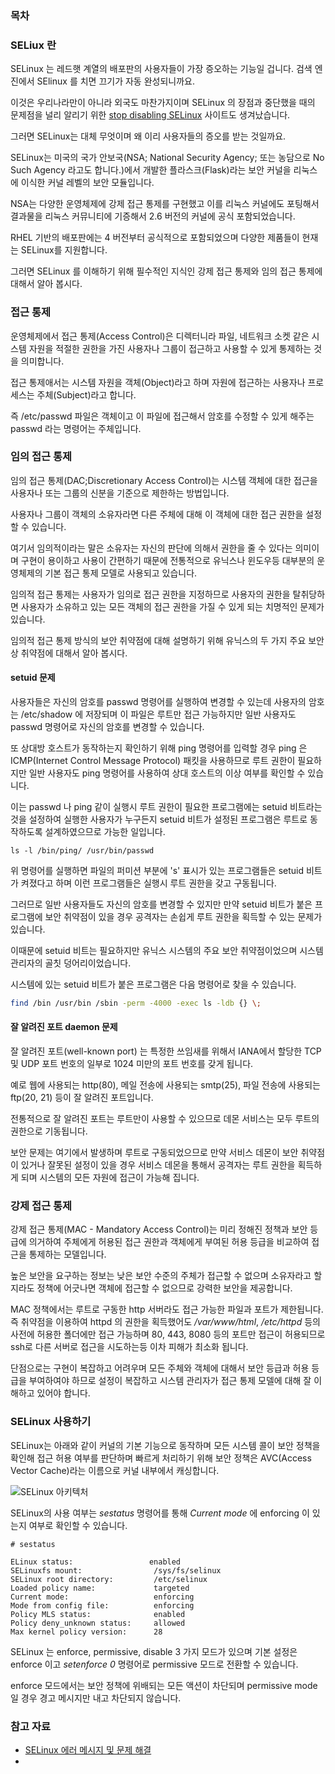 ### 목차

<!-- toc -->

### SELiux 란

SELinux 는 레드햇 계열의 배포판의 사용자들이 가장 증오하는 기능일 겁니다.
검색 엔진에서 SElinux 를 치면 끄기가 자동 완성되니까요.

이것은 우리나라만이 아니라 외국도 마찬가지이며 SELinux 의 장점과 중단했을 때의  문제점을 널리 알리기 위한 [stop disabling SELinux](http://stopdisablingselinux.com/) 사이트도 생겨났습니다.

그러면 SELinux는 대체 무엇이며 왜 이리 사용자들의 증오를 받는 것일까요.

SELinux는 미국의 국가 안보국(NSA; National Security Agency; 또는 농담으로 No Such Agency 라고도 합니다.)에서 개발한 플라스크(Flask)라는 보안 커널을 리눅스에 이식한 커널 레벨의 보안 모듈입니다.

NSA는 다양한 운영체제에 강제 접근 통제를 구현했고 이를 리눅스 커널에도 포팅해서 결과물을 리눅스 커뮤니티에 기증해서 2.6 버전의 커널에 공식 포함되었습니다.

RHEL 기반의 배포판에는 4 버전부터 공식적으로 포함되었으며 다양한 제품들이 현재는 SELinux를 지원합니다.

그러면 SELinux 를 이해하기 위해 필수적인 지식인 강제 접근 통제와 임의 접근 통제에 대해서 알아 봅시다.

### 접근 통제

운영체제에서 접근 통제(Access Control)은 디렉터니라 파일, 네트워크 소켓 같은 시스템 자원을 적절한 권한을 가진 사용자나 그룹이 접근하고 사용할 수 있게 통제하는 것을 의미합니다.

접근 통제애서는 시스템 자원을 객체(Object)라고 하며 자원에 접근하는 사용자나 프로세스는 주체(Subject)라고 합니다.

즉 /etc/passwd 파일은 객체이고 이 파일에 접근해서 암호를 수정할 수 있게 해주는 passwd 라는 명령어는 주체입니다.

### 임의 접근 통제

임의 접근 통제(DAC;Discretionary Access Control)는 시스템 객체에 대한 접근을 사용자나 또는 그룹의 신분을 기준으로 제한하는 방법입니다.

사용자나 그룹이 객체의 소유자라면 다른 주체에 대해 이 객체에 대한 접근 권한을 설정할 수 있습니다.

여기서 임의적이라는 말은 소유자는 자신의 판단에 의해서 권한을 줄 수 있다는 의미이며 구현이 용이하고 사용이 간편하기 때문에 전통적으로 유닉스나 윈도우등 대부분의 운영체제의 기본 접근 통제 모델로 사용되고 있습니다.

임의적 접근 통제는 사용자가 임의로 접근 권한을 지정하므로 사용자의 권한을 탈취당하면 사용자가 소유하고 있는 모든 객체의 접근 권한을 가질 수 있게 되는 치명적인 문제가 있습니다.

임의적 접근 통제 방식의 보안 취약점에 대해 설명하기 위해 유닉스의 두 가지 주요 보안상 취약점에 대해서 알아 봅시다.

#### setuid 문제

사용자들은 자신의 암호를 passwd 명령어를 실행하여 변경할 수 있는데 사용자의 암호는 /etc/shadow 에 저장되며 이 파일은 루트만 접근 가능하지만 일반 사용자도 passwd 명령어로 자신의 암호를 변경할 수 있습니다.

또 상대방 호스트가 동작하는지 확인하기 위해 ping 명령어를 입력할 경우 ping 은 ICMP(Internet Control Message Protocol) 패킷을 사용하므로 루트 권한이 필요하지만 일반 사용자도 ping 명령어를 사용하여 상대 호스트의 이상 여부를 확인할 수 있습니다.

이는 passwd 나 ping 같이 실행시 루트 권한이 필요한 프로그램에는 setuid 비트라는 것을 설정하여 실행한 사용자가 누구든지 setuid 비트가 설정된 프로그램은 루트로 동작하도록 설계하였으므로 가능한 일입니다.
 
 ```
 ls -l /bin/ping/ /usr/bin/passwd
 ```

위 명령어를 실행하면 파일의 퍼미션 부분에 's' 표시가 있는 프로그램들은 setuid 비트가 켜졌다고 하며 이런 프로그램들은 실행시 루트 권한을 갖고 구동됩니다.

그러므로 일반 사용자들도 자신의 암호를 변경할 수 있지만 만약 setuid 비트가 붙은 프로그램에 보안 취약점이 있을 경우 공격자는 손쉽게 루트 권한을 획득할 수 있는 문제가 있습니다. 

이때문에 setuid 비트는 필요하지만 유닉스 시스템의 주요 보안 취약점이었으며 시스템 관리자의 골칫 덩어리이었습니다.

시스템에 있는 setuid 비트가 붙은 프로그램은 다음 명령어로 찾을 수 있습니다.

```sh
find /bin /usr/bin /sbin -perm -4000 -exec ls -ldb {} \;
```

#### 잘 알려진 포트 daemon 문제

잘 알려진 포트(well-known port) 는 특정한 쓰임새를 위해서 IANA에서 할당한 TCP 및 UDP 포트 번호의 일부로 1024 미만의 포트 번호를 갖게 됩니다.

예로 웹에 사용되는 http(80), 메일 전송에 사용되는 smtp(25), 파일 전송에 사용되는 ftp(20, 21) 등이 잘 알려진 포트입니다.

전통적으로 잘 알려진 포트는 루트만이 사용할 수 있으므로 데몬 서비스는 모두 루트의 권한으로 기동됩니다.

보안 문제는 여기에서 발생하며 루트로 구동되었으므로 만약 서비스 데몬이 보안 취약점이 있거나 잘못된 설정이 있을 경우 서비스 데몬을 통해서 공격자는 루트 권한을 획득하게 되며 시스템의 모든 자원에 접근이 가능해 집니다.

### 강제 접근 통제

강제 접근 통제(MAC - Mandatory Access Control)는 미리 정해진 정책과 보안 등급에 의거하여 주체에게 허용된 접근 권한과 객체에게 부여된 허용 등급을 비교하여 접근을 통제하는 모델입니다.

높은 보안을 요구하는 정보는 낮은 보안 수준의 주체가 접근할 수 없으며 소유자라고 할 지라도 정책에 어긋나면 객체에 접근할 수 없으므로 강력한 보안을 제공합니다.

MAC 정책에서는 루트로 구동한 http 서버라도 접근 가능한 파일과 포트가 제한됩니다.
즉 취약점을 이용하여 httpd 의 권한을 획득했어도 */var/www/html*, */etc/httpd* 등의 사전에 허용한 폴더에만 접근 가능하며 80, 443, 8080 등의 포트만 접근이 허용되므로 ssh로 다른 서버로 접근을 시도하는등 이차 피해가 최소화 됩니다.

단점으로는 구현이 복잡하고 어려우며 모든 주체와 객체에 대해서 보안 등급과 허용 등급을 부여하여야 하므로 설정이 복잡하고 시스템 관리자가 접근 통제 모델에 대해 잘 이해하고 있어야 합니다.

### SELinux 사용하기

SELinux는 아래와 같이 커널의 기본 기능으로 동작하며 모든 시스템 콜이 보안 정책을 확인해 접근 허용 여부를 판단하며  빠르게 처리하기 위해 보안 정책은 AVC(Access Vector Cache)라는 이름으로 커널 내부에서 캐싱합니다.

![SELinux 아키텍처](https://cloud.githubusercontent.com/assets/404534/12506805/d187db34-c134-11e5-85e3-76a71fd3ea9a.png "SELinux 아키텍처")


SELinux의 사용 여부는 *sestatus* 명령어를 통해 *Current mode* 에 enforcing 이 있는지 여부로 확인할 수 있습니다.

```
# sestatus

ELinux status:                 enabled
SELinuxfs mount:                /sys/fs/selinux
SELinux root directory:         /etc/selinux
Loaded policy name:             targeted
Current mode:                   enforcing
Mode from config file:          enforcing
Policy MLS status:              enabled
Policy deny_unknown status:     allowed
Max kernel policy version:      28

```

SELinux 는 enforce, permissive, disable 3 가지 모드가 있으며 기본 설정은 enforce 이고 *setenforce 0* 명령어로 permissive 모드로 전환할 수 있습니다.

enforce 모드에서는 보안 정책에 위배되는 모든 액션이 차단되며 permissive mode 일 경우 경고 메시지만 내고 차단되지 않습니다.



### 참고 자료

* [SELinux 에러 메시지 및 문제 해결](https://www.lesstif.com/pages/viewpage.action?pageId=12943496)
* 